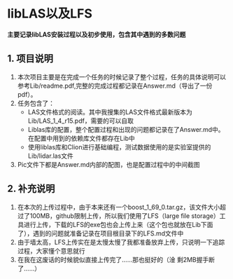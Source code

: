 # libLAS以及LFS

**主要记录libLAS安装过程以及初步使用，包含其中遇到的多数问题**

## 1. 项目说明

1. 本次项目主要是在完成一个任务的时候记录了整个过程，任务的具体说明可以参考Lib/readme.pdf,完整的完成过程都记录在Answer.md（导出了一份pdf）。
2. 任务包含了：
   * LAS文件格式的阅读。其中我搜集的LAS文件格式最新版本为Lib/LAS_1_4_r15.pdf，需要的可以自取
   * Liblas库的配置，整个配置过程和出现的问题都记录在了Answer.md中。在配置中用到的依赖库文件都存在Lib中
   * 使用liblas库和Clion进行基础编程，测试数据使用的是实验室提供的Lib/lidar.las文件
3. Pic文件下都是Answer.md内部的配图，也是配置过程中的中间截图

## 2. 补充说明

1. 在本次的上传过程中，由于本来还有一个boost_1_69_0.tar.gz，该文件大小超过了100MB，github限制上传，所以我们使用了LFS（large file storage）工具进行上传，下载的LFS的exe包也会上传上来（这个包也就放在Lib下面了），遇到的问题就准备记录在项目根目录下的LFS.md文件中
2. 由于墙太高，LFS上传实在是太慢太慢了我都准备放弃上传，只说明一下追踪过程，大家懂个意思就行
3. 在我在这废话的时候貌似直接上传完了……那也挺好的（淦 剩2MB握手断了……）
